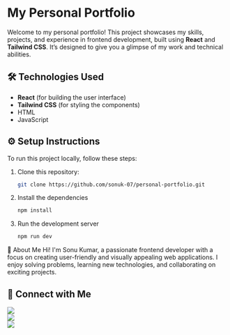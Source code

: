 # My Personal Portfolio

Welcome to my personal portfolio! This project showcases my skills, projects, and experience in frontend development, built using **React** and **Tailwind CSS**. It’s designed to give you a glimpse of my work and technical abilities.

## 🛠️ Technologies Used
- **React** (for building the user interface)
- **Tailwind CSS** (for styling the components)
- HTML
- JavaScript

## ⚙️ Setup Instructions

To run this project locally, follow these steps:

1. Clone this repository:
   ```bash
   git clone https://github.com/sonuk-07/personal-portfolio.git

2. Install the dependencies
   ```bash
   npm install
3. Run the development server
   ```bash
   npm run dev
📝 About Me
Hi! I'm Sonu Kumar, a passionate frontend developer with a focus on creating user-friendly and visually appealing web applications. I enjoy solving problems, learning new technologies, and collaborating on exciting projects.

<h2>🔗 Connect with Me</h2>

<p>
  <a href="https://www.linkedin.com/in/sonukumar7/" target="_blank">
    <img src="https://img.shields.io/badge/-LinkedIn-0077B5?style=flat&logo=linkedin&logoColor=white" />
  </a>
  <br>
  <a href="https://github.com/sonuk-07" target="_blank">
    <img src="https://img.shields.io/badge/-GitHub-181717?style=flat&logo=github&logoColor=white" />
  </a>
  <br>
  <a href="mailto:skjais04@gmail.com">
    <img src="https://img.shields.io/badge/-Email-D14836?style=flat&logo=gmail&logoColor=white" />
  </a>
</p>

